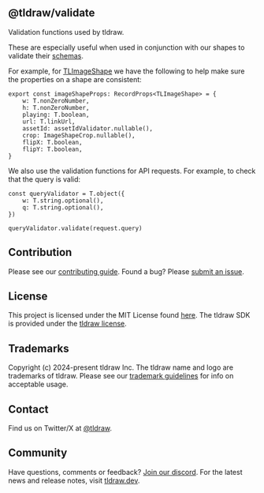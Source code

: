 ## @tldraw/validate

Validation functions used by tldraw.

These are especially useful when used in conjunction with our shapes to validate their [schemas](https://github.com/tldraw/tldraw/tree/main/packages/tlschema).

For example, for [TLImageShape](https://github.com/tldraw/tldraw/blob/main/packages/tlschema/src/shapes/TLImageShape.ts) we have the following to help make sure the properties on a shape are consistent:

```tsx
export const imageShapeProps: RecordProps<TLImageShape> = {
	w: T.nonZeroNumber,
	h: T.nonZeroNumber,
	playing: T.boolean,
	url: T.linkUrl,
	assetId: assetIdValidator.nullable(),
	crop: ImageShapeCrop.nullable(),
	flipX: T.boolean,
	flipY: T.boolean,
}
```

We also use the validation functions for API requests. For example, to check that the query is valid:

```tsx
const queryValidator = T.object({
	w: T.string.optional(),
	q: T.string.optional(),
})

queryValidator.validate(request.query)
```

## Contribution

Please see our [contributing guide](https://github.com/tldraw/tldraw/blob/main/CONTRIBUTING.md). Found a bug? Please [submit an issue](https://github.com/tldraw/tldraw/issues/new).

## License

This project is licensed under the MIT License found [here](https://github.com/tldraw/tldraw/blob/main/packages/utils/LICENSE.md). The tldraw SDK is provided under the [tldraw license](https://github.com/tldraw/tldraw/blob/main/LICENSE.md).

## Trademarks

Copyright (c) 2024-present tldraw Inc. The tldraw name and logo are trademarks of tldraw. Please see our [trademark guidelines](https://github.com/tldraw/tldraw/blob/main/TRADEMARKS.md) for info on acceptable usage.

## Contact

Find us on Twitter/X at [@tldraw](https://twitter.com/tldraw).

## Community

Have questions, comments or feedback? [Join our discord](https://discord.tldraw.com/?utm_source=github&utm_medium=social&utm_campaign=sociallink). For the latest news and release notes, visit [tldraw.dev](https://tldraw.dev).

